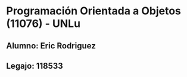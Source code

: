 # Programación Orientada a Objetos (11076) - UNLu
## Alumno: Eric Rodriguez
## Legajo: 118533 </em>
